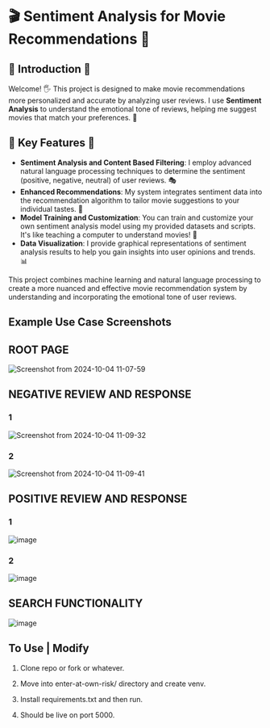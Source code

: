 # 🎬 Sentiment Analysis for Movie Recommendations 🍿

## 🌟 Introduction 🌟

Welcome! 🖐️ This project is designed to make movie recommendations more personalized and accurate by analyzing user reviews. I use **Sentiment Analysis** to understand the emotional tone of reviews, helping me suggest movies that match your preferences. 🎉

## 🚀 Key Features 🚀

- **Sentiment Analysis and Content Based Filtering**: I employ advanced natural language processing techniques to determine the sentiment (positive, negative, neutral) of user reviews. 🎭
- **Enhanced Recommendations**: My system integrates sentiment data into the recommendation algorithm to tailor movie suggestions to your individual tastes. 🍿
- **Model Training and Customization**: You can train and customize your own sentiment analysis model using my provided datasets and scripts. It's like teaching a computer to understand movies! 🤖
- **Data Visualization**: I provide graphical representations of sentiment analysis results to help you gain insights into user opinions and trends. 📊

This project combines machine learning and natural language processing to create a more nuanced and effective movie recommendation system by understanding and incorporating the emotional tone of user reviews.


## Example Use Case Screenshots

## ROOT PAGE
![Screenshot from 2024-10-04 11-07-59](https://github.com/user-attachments/assets/bc5284a9-b81e-440a-bed4-7e66ba8a6d13)

## NEGATIVE REVIEW AND RESPONSE

### 1
![Screenshot from 2024-10-04 11-09-32](https://github.com/user-attachments/assets/c38266b3-a4ff-4ce2-8baf-fd35202977ef)

### 2
![Screenshot from 2024-10-04 11-09-41](https://github.com/user-attachments/assets/9bdfc0b6-e0d8-493a-986e-2051e1f5042c)

## POSITIVE REVIEW AND RESPONSE

### 1
![image](https://github.com/user-attachments/assets/d667384f-3288-4cb8-b554-8d1eda310f53)

### 2
![image](https://github.com/user-attachments/assets/27763f13-6f1d-47bb-9751-01200b0ae0af)

## SEARCH FUNCTIONALITY
![image](https://github.com/user-attachments/assets/e16a478e-220d-4830-8055-968a855c0aad)


## To Use | Modify

1. Clone repo or fork or whatever.

2. Move into enter-at-own-risk/ directory and create venv.

4. Install requirements.txt and then run.

5. Should be live on port 5000.
   


